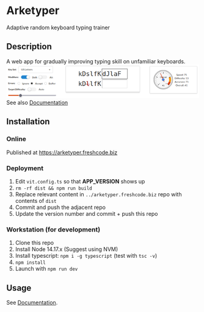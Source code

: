 # Arketyper
Adaptive random keyboard typing trainer

## Description
A web app for gradually improving typing skill on unfamiliar keyboards.  
![Main Screenshot](docs/screenshot-main.png)
See also [Documentation](docs/index.md)

## Installation
### Online
Published at https://arketyper.freshcode.biz

### Deployment
1. Edit `vit.config.ts` so that __APP_VERSION__ shows up
2. `rm -rf dist && npm run build`
3. Replace relevant content in `../arketyper.freshcode.biz` repo with contents of `dist`
4. Commit and push the adjacent repo
5. Update the version number and commit + push this repo

### Workstation (for development)
1. Clone this repo
2. Install Node 14.17.x (Suggest using NVM)
3. Install typescript: `npm i -g typescript` (test with `tsc -v`)
4. `npm install`
5. Launch with `npm run dev`

## Usage
See [Documentation](docs/index.md).
